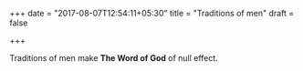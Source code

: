 +++
date = "2017-08-07T12:54:11+05:30"
title = "Traditions of men"
draft = false

+++

Traditions of men make **The Word of God** of null effect. 
